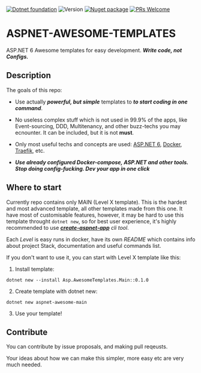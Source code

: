 
[![Dotnet foundation](https://img.shields.io/badge/-.NET%20Foundation-blueviolet)](https://dotnetfoundation.org/)
![Version](https://img.shields.io/badge/version-0.0.2-orange)
[![Nuget package](https://img.shields.io/badge/Nuget%20-Package-red)](https://www.nuget.org/packages/Asp.AwesomeTemplates.Main/) 
[![PRs Welcome](https://img.shields.io/badge/PRs-welcome-green.svg)](https://github.com/facebook/create-react-app/blob/main/CONTRIBUTING.md)
# ASPNET-AWESOME-TEMPLATES 

ASP.NET 6 Awesome templates for easy development. ***Write code, not Configs.***

## Description

The goals of this repo:

* Use actually _**powerful, but simple**_ templates to _**to start coding in one command**_.

* No useless complex stuff which is not used in 99.9% of the apps, like Event-sourcing, DDD, Multitenancy, and other buzz-techs you may ecnounter. It can be included, but it is not **must**.

* Only most useful techs and concepts are used: [ASP.NET 6](https://docs.microsoft.com/en-us/aspnet/core/?view=aspnetcore-6.0), [Docker](https://www.docker.com/), [Traefik](https://doc.traefik.io/traefik/), etc.

* ***Use already configured Docker-compose, ASP.NET and other tools. Stop doing config-fucking. Dev your app in one click***

## Where to start

Currently repo contains only MAIN (Level X template). This is the hardest and most advanced template, all other templates made from this one. It have most of customisable features, however, it may be hard to use this template throught ```dotnet new```, so for best user experience, it's highly recommended to use _**[create-aspnet-app](https://github.com/MadL1me/create-aspnet-app)** cli tool_.

Each _Level_ is easy runs in docker, have its own _README_ which contains info about project Stack, documentation and useful commands list.

If you don't want to use it, you can start with Level X template like this:

1. Install template:

  `dotnet new --install Asp.AwesomeTemplates.Main::0.1.0`

2. Create template with dotnet new:

  `dotnet new aspnet-awesome-main`

3. Use your template!

## Contribute

You can contribute by issue proposals, and making pull reqeusts. 

Your ideas about how we can make this simpler, more easy etc are very much needed.
